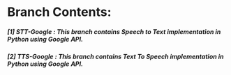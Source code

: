 # **Branch Contents:**

##### [1] STT-Google : This branch contains Speech to Text implementation in Python using Google API.
##### [2] TTS-Google : This branch contains Text To Speech implementation in Python using Google API.
